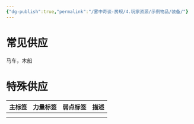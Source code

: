 ```yaml
---
{"dg-publish":true,"permalink":"/雾中奇谈-房规/4.玩家资源/示例物品/装备/"}
---
```


# 常见供应
马车，木船

# 特殊供应

| 主标签 | 力量标签 | 弱点标签 | 描述  |
| --- | ---- | ---- | --- |
|     |      |      |     |
|     |      |      |     |
